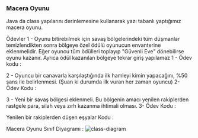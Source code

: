 ### Macera Oyunu
Java da class yapılarını derinlemesine kullanarak yazı tabanlı yaptığımız macera oyunu.


Ödevler
1 - Oyunu bitirebilmek için savaş bölgelerindeki tüm düşmanlar temizlendikten sonra bölgeye özel ödülü oyunucun envanterine eklenmelidir. Eğer oyuncu tüm ödülleri toplayıp "Güvenli Eve" dönebilirse oyunu kazanır. Ayrıca ödül kazanılan bölgeye tekrar giriş yapılamaz
1 - Ödev kodu : 

2 - Oyuncu bir canavarla karşılaştığında ilk hamleyi kimin yapacağını, %50 şans ile belirlenmesi. (Şuan ki durumda ilk vuran her zaman oyuncu)
2- Ödev Kodu : 

3 - Yeni bir savaş bölgesi eklenmeli. Bu bölgenin amacı yenilen rakiplerden rastgele para, silah veya zırh kazanma ihtimali olması.
3- Ödev Kodu : 

Yenilen bir rakiplerden düşen eşyalar Kodu : 

Macera Oyunu Sınıf Diyagramı : 
![class-diagram](https://github.com/enesaks/PatikaProjeleri/assets/98012557/3d3ab9a0-eaaf-4db4-9ea3-7bd36789792c)
